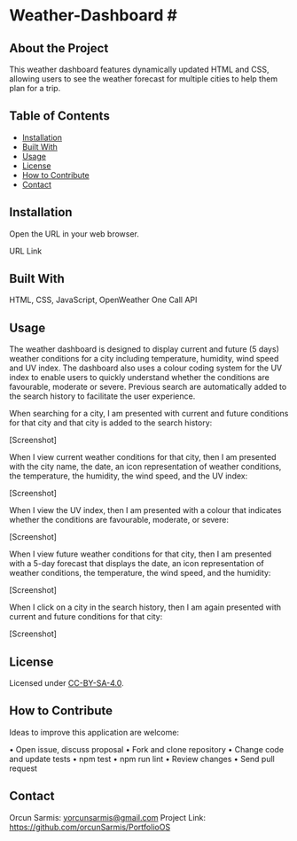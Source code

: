 # Weather-Dashboard # <WeatherDashboard-OrcunSarmis>

## About the Project

This weather dashboard features dynamically updated HTML and CSS, allowing users to see the weather forecast for multiple cities to help them plan for a trip. 


## Table of Contents 

- [Installation](#Installation)
- [Built With](#BuiltWith)
- [Usage](#usage)
- [License](#license)
- [How to Contribute](#HowtoContribute)
- [Contact](#Contact)

## Installation

Open the URL in your web browser.

URL Link

## Built With

HTML, CSS, JavaScript, OpenWeather One Call API 

## Usage

The weather dashboard is designed to display current and future (5 days) weather conditions for a city including temperature, humidity, wind speed and UV index. The dashboard also uses a colour coding system for the UV index to enable users to quickly understand whether the conditions are favourable, moderate or severe. Previous search are automatically added to the search history to facilitate the user experience. 

When searching for a city, I am presented with current and future conditions for that city and that city is added to the search history:

[Screenshot]

When I view current weather conditions for that city, then I am presented with the city name, the date, an icon representation of weather conditions, the temperature, the humidity, the wind speed, and the UV index:

[Screenshot] 

When I view the UV index, then I am presented with a colour that indicates whether the conditions are favourable, moderate, or severe:

[Screenshot]

When I view future weather conditions for that city, then I am presented with a 5-day forecast that displays the date, an icon representation of weather conditions, the temperature, the wind speed, and the humidity:

[Screenshot]

When I click on a city in the search history, then I am again presented with current and future conditions for that city: 

[Screenshot]

## License

Licensed under [CC-BY-SA-4.0]( https://choosealicense.com/licenses/cc-by-sa-4.0/).

## How to Contribute

Ideas to improve this application are welcome: 

•	Open issue, discuss proposal
•	Fork and clone repository
•	Change code and update tests
•	npm test
•	npm run lint
•	Review changes
•	Send pull request

## Contact

Orcun Sarmis: yorcunsarmis@gmail.com
Project Link: https://github.com/orcunSarmis/PortfolioOS
